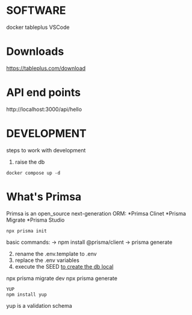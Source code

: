 # SOFTWARE

docker
tableplus
VSCode

# Downloads

https://tableplus.com/download

# API end points

http://localhost:3000/api/hello

# DEVELOPMENT

steps to work with development

1. raise the db

```
docker compose up -d
```

# What's Primsa

Primsa is an open_source next-generation ORM:
*Primsa Clinet
*Prisma Migrate
\*Prisma Studio

```
npx prisma init
```

basic commands:
-> npm install @prisma/client
-> prisma generate

2. rename the .env.template to .env
3. replace the .env variables
4. execute the SEED [to create the db local](localhost:3000/api/seed)

npx prisma migrate dev
npx prisma generate

```
YUP
npm install yup
```

yup is a validation schema
